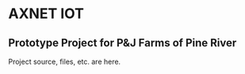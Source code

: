 # AXNET IOT

## Prototype Project for P&J Farms of Pine River

Project source, files, etc. are here.
